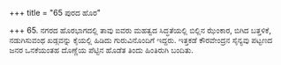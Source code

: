 +++
title = "65 ಪುರದ ಹೊರ"

+++
65. ನಗರದ ಹೊರಭಾಗದಲ್ಲಿ ತಾವು ಐವರು ಮಹತ್ವದ ಸಿದ್ಧತೆಯಲ್ಲಿ ಬಿಲ್ಲಿನ ಝೆಂಕಾರ,  ಬಿಗಿದ ಬತ್ತಳಿಕೆ,  ನಡುಗಿಸುವಂಥ ಖಡ್ಗವನ್ನು ಕೈಯಲ್ಲಿ ಹಿಡಿದು ಗುರುವಿನೊಂದಿಗೆ ಇದ್ದರು. ಇತ್ತಕಡೆ ಕೌರವೇಂದ್ರನ ಸೈನ್ಯವು ಪಟ್ಟಣದ ಜನರ ಒನಕೆಯಂತಹ ದೊಣ್ಣೆಯ ಪೆಟ್ಟಿನ ಹೊಡೆತ ತಿಂದು ಹಿಂತಿರುಗಿ ಬಂದಿತು.